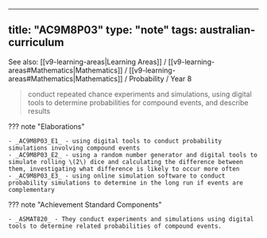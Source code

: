 
---
title: "AC9M8P03"
type: "note"
tags: australian-curriculum
---

See also: [[v9-learning-areas|Learning Areas]] / [[v9-learning-areas#Mathematics|Mathematics]] / [[v9-learning-areas#Mathematics|Mathematics]] / Probability / Year 8

> conduct repeated chance experiments and simulations, using digital tools to determine probabilities for compound events, and describe results

??? note "Elaborations"

	- _AC9M8P03_E1_ - using digital tools to conduct probability simulations involving compound events
	- _AC9M8P03_E2_ - using a random number generator and digital tools to simulate rolling \(2\) dice and calculating the difference between them, investigating what difference is likely to occur more often
	- _AC9M8P03_E3_ - using online simulation software to conduct probability simulations to determine in the long run if events are complementary
??? note "Achievement Standard Components"

	- _ASMAT820_ - They conduct experiments and simulations using digital tools to determine related probabilities of compound events.

[//begin]: # "Autogenerated link references for markdown compatibility"
[v9-learning-areas]: ..%2Fv9-learning-areas "Learning Areas"
[//end]: # "Autogenerated link references" 
